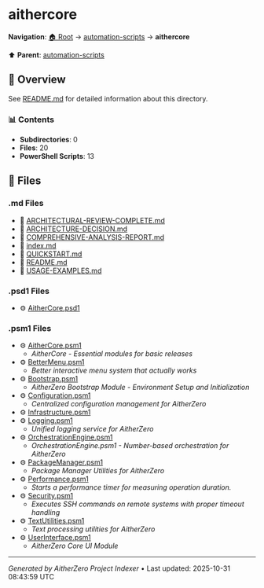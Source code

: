 # aithercore

**Navigation**: [🏠 Root](../../index.md) → [automation-scripts](../index.md) → **aithercore**

⬆️ **Parent**: [automation-scripts](../index.md)

## 📖 Overview

See [README.md](./README.md) for detailed information about this directory.

### 📊 Contents

- **Subdirectories**: 0
- **Files**: 20
- **PowerShell Scripts**: 13

## 📄 Files

### .md Files

- 📝 [ARCHITECTURAL-REVIEW-COMPLETE.md](./ARCHITECTURAL-REVIEW-COMPLETE.md)
- 📝 [ARCHITECTURE-DECISION.md](./ARCHITECTURE-DECISION.md)
- 📝 [COMPREHENSIVE-ANALYSIS-REPORT.md](./COMPREHENSIVE-ANALYSIS-REPORT.md)
- 📝 [index.md](./index.md)
- 📝 [QUICKSTART.md](./QUICKSTART.md)
- 📝 [README.md](./README.md)
- 📝 [USAGE-EXAMPLES.md](./USAGE-EXAMPLES.md)

### .psd1 Files

- ⚙️ [AitherCore.psd1](./AitherCore.psd1)

### .psm1 Files

- ⚙️ [AitherCore.psm1](./AitherCore.psm1)
  - *AitherCore - Essential modules for basic releases*
- ⚙️ [BetterMenu.psm1](./BetterMenu.psm1)
  - *Better interactive menu system that actually works*
- ⚙️ [Bootstrap.psm1](./Bootstrap.psm1)
  - *AitherZero Bootstrap Module - Environment Setup and Initialization*
- ⚙️ [Configuration.psm1](./Configuration.psm1)
  - *Centralized configuration management for AitherZero*
- ⚙️ [Infrastructure.psm1](./Infrastructure.psm1)
- ⚙️ [Logging.psm1](./Logging.psm1)
  - *Unified logging service for AitherZero*
- ⚙️ [OrchestrationEngine.psm1](./OrchestrationEngine.psm1)
  - *OrchestrationEngine.psm1 - Number-based orchestration for AitherZero*
- ⚙️ [PackageManager.psm1](./PackageManager.psm1)
  - *Package Manager Utilities for AitherZero*
- ⚙️ [Performance.psm1](./Performance.psm1)
  - *Starts a performance timer for measuring operation duration.*
- ⚙️ [Security.psm1](./Security.psm1)
  - *Executes SSH commands on remote systems with proper timeout handling*
- ⚙️ [TextUtilities.psm1](./TextUtilities.psm1)
  - *Text processing utilities for AitherZero*
- ⚙️ [UserInterface.psm1](./UserInterface.psm1)
  - *AitherZero Core UI Module*

---

*Generated by AitherZero Project Indexer* • Last updated: 2025-10-31 08:43:59 UTC

